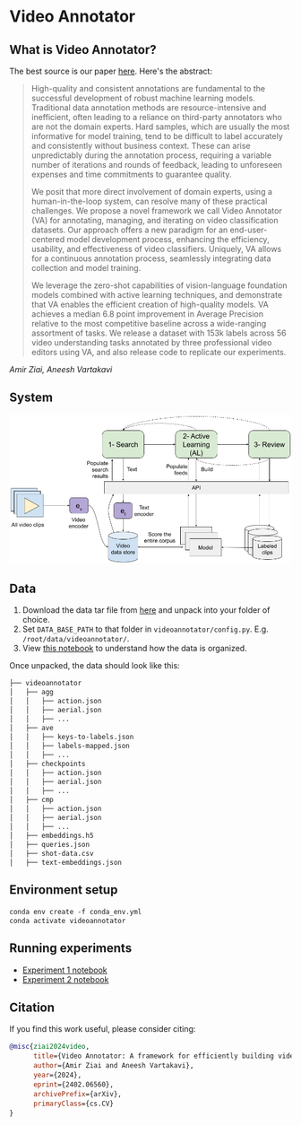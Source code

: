 # Video Annotator

## What is Video Annotator?

The best source is our paper [here](https://arxiv.org/abs/2402.06560). Here's the abstract:

> High-quality and consistent annotations are fundamental to the successful development of robust machine learning models. Traditional data annotation methods are resource-intensive and inefficient, often leading to a reliance on third-party annotators who are not the domain experts. Hard samples, which are usually the most informative for model training, tend to be difficult to label accurately and consistently without business context. These can arise unpredictably during the annotation process, requiring a variable number of iterations and rounds of feedback, leading to unforeseen expenses and time commitments to guarantee quality.
> 
>We posit that more direct involvement of domain experts, using a human-in-the-loop system, can resolve many of these practical challenges. We propose a novel framework we call Video Annotator (VA) for annotating, managing, and iterating on video classification datasets. Our approach offers a new paradigm for an end-user-centered model development process, enhancing the efficiency, usability, and effectiveness of video classifiers. Uniquely, VA allows for a continuous annotation process, seamlessly integrating data collection and model training.
> 
> We leverage the zero-shot capabilities of vision-language foundation models combined with active learning techniques, and demonstrate that VA enables the efficient creation of high-quality models. VA achieves a median 6.8 point improvement in Average Precision relative to the most competitive baseline across a wide-ranging assortment of tasks. We release a dataset with 153k labels across 56 video understanding tasks annotated by three professional video editors using VA, and also release code to replicate our experiments.

_Amir Ziai, Aneesh Vartakavi_

## System
![System](sys.png)

## Data

1. Download the data tar file from [here](https://drive.google.com/file/d/107Dm1UBYQ8UOSs9rcLA1TGExYKbcg7IA/view) and unpack into your folder of choice.
2. Set `DATA_BASE_PATH` to that folder in `videoannotator/config.py`. E.g. `/root/data/videoannotator/`.
3. View [this notebook](data-exploration.ipynb) to understand how the data is organized.

Once unpacked, the data should look like this:
```
├── videoannotator
│   ├── agg
│   │   ├── action.json
│   │   ├── aerial.json
│   │   ├── ...
│   ├── ave
│   │   ├── keys-to-labels.json
│   │   ├── labels-mapped.json
│   │   ├── ...
│   ├── checkpoints
│   │   ├── action.json
│   │   ├── aerial.json
│   │   ├── ...
│   ├── cmp
│   │   ├── action.json
│   │   ├── aerial.json
│   │   ├── ...
│   ├── embeddings.h5
│   ├── queries.json
│   ├── shot-data.csv
│   ├── text-embeddings.json
```

## Environment setup
```shell
conda env create -f conda_env.yml
conda activate videoannotator
```

## Running experiments
- [Experiment 1 notebook](exp1.ipynb)
- [Experiment 2 notebook](exp2.ipynb)

## Citation

If you find this work useful, please consider citing:

```bibtex
@misc{ziai2024video,
      title={Video Annotator: A framework for efficiently building video classifiers using vision-language models and active learning}, 
      author={Amir Ziai and Aneesh Vartakavi},
      year={2024},
      eprint={2402.06560},
      archivePrefix={arXiv},
      primaryClass={cs.CV}
}
```
